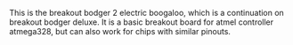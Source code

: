 This is the breakout bodger 2 electric boogaloo, which is a continuation on breakout bodger deluxe.
It is a basic breakout board for atmel controller atmega328, but can also work for chips with similar pinouts.